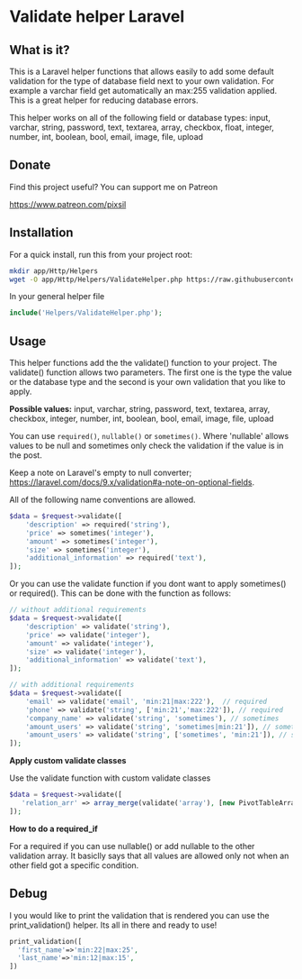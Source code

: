 # Validate helper Laravel

## What is it?

This is a Laravel helper functions that allows easily to add some default validation for the type of database field next to your own validation. For example a varchar field get automatically an max:255 validation applied. This is a great helper for reducing database errors.

This helper works on all of the following field or database types:
input, varchar, string, password, text, textarea, array, checkbox, float, integer, number, int, boolean, bool, email, image, file, upload

## Donate

Find this project useful? You can support me on Patreon

https://www.patreon.com/pixsil

## Installation

For a quick install, run this from your project root:
```bash
mkdir app/Http/Helpers
wget -O app/Http/Helpers/ValidateHelper.php https://raw.githubusercontent.com/pixsil/ValidateHelper/main/ValidateHelper.php
```

In your general helper file
```php
include('Helpers/ValidateHelper.php');
```

## Usage
This helper functions add the the validate() function to your project. The validate() function allows two parameters. The first one is the type the value or the database type and the second is your own validation that you like to apply.

**Possible values:**
input, varchar, string, password, text, textarea, array, checkbox, integer, number, int, boolean, bool, email, image, file, upload

You can use ```required()```, ```nullable()``` or ```sometimes()```. Where 'nullable' allows values to be null and sometimes only check the validation if the value is in the post.

Keep a note on Laravel's empty to null converter; https://laravel.com/docs/9.x/validation#a-note-on-optional-fields.

All of the following name conventions are allowed. 

```php
$data = $request->validate([
    'description' => required('string'),
    'price' => sometimes('integer'),
    'amount' => sometimes('integer'),
    'size' => sometimes('integer'),
    'additional_information' => required('text'),
]);

```

 Or you can use the validate function if you dont want to apply sometimes() or required(). This can be done with the function as follows:

```php
// without additional requirements
$data = $request->validate([
    'description' => validate('string'),
    'price' => validate('integer'),
    'amount' => validate('integer'),
    'size' => validate('integer'),
    'additional_information' => validate('text'),
]);

// with additional requirements
$data = $request->validate([
    'email' => validate('email', 'min:21|max:222'),  // required
    'phone' => validate('string', ['min:21','max:222']), // required
    'company_name' => validate('string', 'sometimes'), // sometimes
    'amount_users' => validate('string', 'sometimes|min:21']), // sometimes
    'amount_users' => validate('string', ['sometimes', 'min:21']), // sometimes
]);
```

**Apply custom validate classes**

Use the validate function with custom validate classes

 ```php
$data = $request->validate([
    'relation_arr' => array_merge(validate('array'), [new PivotTableArray])
]);
```

**How to do a required_if**

For a required if you can use nullable() or add nullable to the other validation array. It basiclly says that all values are allowed only not when an other field got a specific condition.

## Debug

I you would like to print the validation that is rendered you can use the print_validation() helper. Its all in there and ready to use!

```php
print_validation([
  'first_name'=>'min:22|max:25',
  'last_name'=>'min:12|max:15',
])

```
